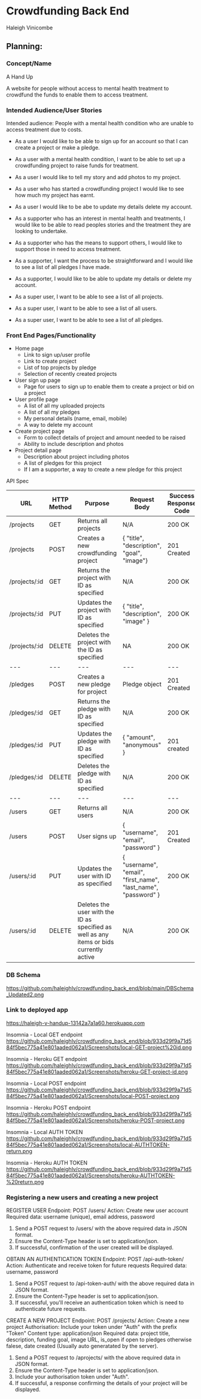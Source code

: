 # Crowdfunding Back End
Haleigh Vinicombe

## Planning:
### Concept/Name
A Hand Up

A website for people without access to mental health treatment to crowdfund the funds to enable them to access treatment.

### Intended Audience/User Stories
Intended audience: People with a mental health condition who are unable to access treatment due to costs.

- As a user I would like to be able to sign up for an account so that I can create a project or make a pledge.
- As a user with a mental health condition, I want to be able to set up a crowdfunding project to raise funds for treatment.
- As a user I would like to tell my story and add photos to my project.
- As a user who has started a crowdfunding project I would like to see how much my project has earnt.
- As a user I would like to be abe to update my details delete my account.

- As a supporter who has an interest in mental health and treatments, I would like to be able to read peoples stories and the treatment they are looking to undertake.
- As a supporter who has the means to support others, I would like to support those in need to access treatment.
- As a supporter, I want the process to be straightforward and I would like to see a list of all pledges I have made.
- As a supporter, I would like to be able to update my details or delete my account.

- As a super user, I want to be able to see a list of all projects.
- As a super user, I want to be able to see a list of all users.
- As a super user, I want to be able to see a list of all pledges.


### Front End Pages/Functionality
- Home page
    - Link to sign up/user profile 
    - Link to create project
    - List of top projects by pledge
    - Selection of recently created projects
- User sign up page
    - Page for users to sign up to enable them to create a project or bid on a project
- User profile page
    - A list of all my uploaded projects
    - A list of all my pledges
    - My personal details (name, email, mobile)
    - A way to delete my account
- Create project page
    - Form to collect details of project and amount needed to be raised
    - Ability to include description and photos
-  Project detail page
   -  Description about project including photos
   -  A list of pledges for this project
   -  If I am a supporter, a way to create a new pledge for this project
 
 API Spec

| URL | HTTP Method | Purpose | Request Body | Success Response Code | Authentication/Authorisation |
| --- | --- | --- | --- |--- |--- |
| /projects | GET | Returns all projects | N/A | 200 OK | N/A |
| /projects | POST | Creates a new crowdfunding project | { "title", "description", "goal", "image"} | 201 Created | Must be an existing user and logged in |
| /projects/:id| GET | Returns the project with ID as specified | N/A | 200 OK | N/A |
| /projects/:id | PUT | Updates the project with ID as specified | { "title", "description", "image" } | 200 OK | Must be an existing user who owns project and logged in |
| /projects/:id | DELETE | Deletes the project with the ID as specified | NA | 200 OK | Must be an the specified user who created the project and is logged in or admin |
| --- | --- | --- | --- |--- |--- |
| /pledges | POST | Creates a new pledge for project | Pledge object | 201 Created | Must be an existing user own project and is logged in |
| /pledges/:id | GET | Returns the pledge with ID as specified | N/A | 200 OK | N/A |
| /pledges/:id | PUT | Updates the pledge with ID as specified | { "amount", "anonymous" } | 201 created | Must be an existing user who made the pledge and is logged in |
| /pledges/:id | DELETE | Deletes the pledge with ID as specified | N/A | 200 OK | Must be an existing user who made the pledge and is logged in |
| --- | --- | --- | --- |--- |--- |
| /users | GET | Returns all users | N/A | 200 OK | Admin |
| /users | POST | User signs up | { "username", "email", "password" } | 201 Created | N/A |
| /users/:id | PUT | Updates the user with ID as specified | { "username", "email", "first_name", "last_name", "password" } | 200 OK | Must be an existing user who is logged in or admin |
| /users/:id | DELETE | Deletes the user with the ID as specified as well as any items or bids currently active | N/A | 200 OK | N/A | Must be an the specified user who is logged in or admin

### DB Schema
https://github.com/haleighlv/crowdfunding_back_end/blob/main/DBSchema_Updated2.png

### Link to deployed app
https://haleigh-v-handup-13142a7a1a60.herokuapp.com

Insomnia - Local GET endpoint
https://github.com/haleighlv/crowdfunding_back_end/blob/933d29f9a71d584f5bec775a41e801aaded062a1/Screenshots/local-GET-project%20id.png

Insomnia - Heroku GET endpoint
https://github.com/haleighlv/crowdfunding_back_end/blob/933d29f9a71d584f5bec775a41e801aaded062a1/Screenshots/heroku-GET-project-id.png

Insomnia - Local POST endpoint
https://github.com/haleighlv/crowdfunding_back_end/blob/933d29f9a71d584f5bec775a41e801aaded062a1/Screenshots/local-POST-project.png

Insomnia - Heroku POST endpoint
https://github.com/haleighlv/crowdfunding_back_end/blob/933d29f9a71d584f5bec775a41e801aaded062a1/Screenshots/heroku-POST-project.png

Insomnia - Local AUTH TOKEN
https://github.com/haleighlv/crowdfunding_back_end/blob/933d29f9a71d584f5bec775a41e801aaded062a1/Screenshots/local-AUTHTOKEN-return.png

Insomnia - Heroku AUTH TOKEN
https://github.com/haleighlv/crowdfunding_back_end/blob/933d29f9a71d584f5bec775a41e801aaded062a1/Screenshots/heroku-AUTHTOKEN-%20return.png

### Registering a new users and creating a new project

REGISTER USER
Endpoint: POST /users/
Action: Create new user account
Required data: username (unique), email address, password

1. Send a POST request to /users/ with the above required data in JSON format.
2. Ensure the Content-Type header is set to application/json.
3. If successful, confirmation of the user created will be displayed.

OBTAIN AN AUTHENTICATION TOKEN
Endpoint: POST /api-auth-token/
Action: Authenticate and receive token for future requests
Required data: username, password

1. Send a POST request to /api-token-auth/ with the above required data in JSON format.
2. Ensure the Content-Type header is set to application/json.
3. If successful, you'll receive an authentication token which is need to authenticate future requests.

CREATE A NEW PROJECT
Endpoint: POST /projects/
Action: Create a new project
Authorisation: Include your token under "Auth" with the prefix "Token"
Content type: application/json
Required data: project title, description, funding goal, image URL, is_open if open to pledges otherwise falese, date created (Usually auto generatated by the server).

1. Send a POST request to /aprojects/ with the above required data in JSON format.
2. Ensure the Content-Type header is set to application/json.
3. Include your authorisation token under "Auth".
4. If successful, a response confirming the details of your project will be displayed.